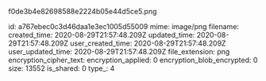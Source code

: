 f0de3b4e82698588e2224b05e44d5ce5.png

id: a767ebec0c3d46daa1e3ec1005d55009
mime: image/png
filename: 
created_time: 2020-08-29T21:57:48.209Z
updated_time: 2020-08-29T21:57:48.209Z
user_created_time: 2020-08-29T21:57:48.209Z
user_updated_time: 2020-08-29T21:57:48.209Z
file_extension: png
encryption_cipher_text: 
encryption_applied: 0
encryption_blob_encrypted: 0
size: 13552
is_shared: 0
type_: 4